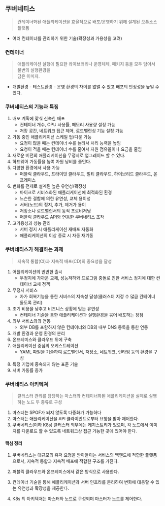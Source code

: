 ## 쿠버네티스
> 컨테이너화된 애플리케이션을 효율적으로 배포/운영하기 위해 설계된 오픈소스 플랫폼
* 여러 컨테이너를 관리하기 위한 기술(확장성과 가용성을 고려)

### 컨테이너
> 애플리케이션 실행에 필요한 라이브러리나 운영체제, 패키지 등을 모두 담아서 불변의 실행환경을    
> 담은 이미지. 
* 개발환경 - 테스트환경 - 운영 환경의 차이를 없앨 수 있고 배포의 안정성을 높일 수 있다.

### 쿠버네티스의 기능과 특징

1. 배포 계획에 맞춰 신속한 배포
    - 컨테이너 개수, CPU 사용률, 메모리 사용량 설정 가능
    - 저장 공간, 네트워크 접근 제어, 로드밸런싱 기능 설정 가능
2. 가동 중인 애플리케이션 스케일 업/다운 가능
    - 요청이 많을 때는 컨테이너 수를 늘려서 처리 능력을 높임
    - 요청이 적을 때는 컨테이너 수를 줄여서 자원 점유율이나 요금을 줄임
3. 새로운 버전의 애플리케이션을 무정지로 업그레이드 할 수 있다.
4. 하드웨어 가동률을 높여 자원 낭비를 줄인다.
5. 다양한 환경에서 사용 가능
    - 퍼블릭 클라우드, 프라이빗 클라우드, 멀티 클라우드, 하이브리드 클라우드, 온프레미스
6. 변화를 전제로 설계된 높은 유연성/확장성
    - 마이크로 서비스화된 애플리케이션에 최적화된 환경
    - 느슨한 결합에 의한 유연성, 교체 용이성
    - 서버(노드)의 정지, 추가, 제거가 용이
    - 저장소나 로드밸런서의 동적 프로비저닝
    - 퍼블릭 클라우드 API와 연동한 쿠버네티스 조작
7. 고가용성과 성능 관리
    - 서버 정지 시 애플리케이션 재배포 자동화
    - 애플리케이션의 이상 종료 시 자동 재기동


### 쿠버네티스가 해결하는 과제
> 지속적 통합(CI)과 지속적 배포(CD)의 중요성을 달성   

1. 어플리케이션의 빈번한 출시
   - 무정지에 가까운 교체, 성능저하와 프로그램 충돌로 인한 서비스 정지에 대한 컨테이너 교체 정책
2. 무정지 서비스
   - 자가 회복기능을 통한 서비스의 지속성 달성(클러스터 지정 수 많큼 컨테이너 돌도록 관리)
3. 초기 비용을 낮추고 비즈니스 상황에 맞는 유연성
   - 컨테이너 기술을 통한 애플리케이션과 실행환경을 묶어 배포하는 장점
4. 외부 서비스와의 연동
   - 외부 DB를 포함하지 않은 컨테이너와 DB의 내부 DNS 등록을 통한 연동
5. 개발 환경과 운영 환경의 분리
6. 온프레미스와 클라우드 위에 구축
7. 애플리케이션 중심의 오케스트레이션
   - YAML 파일을 기술하여 로드밸런서, 저장소, 네트워크, 런타임 등의 환경을 구성
8. 특정 기업에 종속되지 않는 표준 기술
9. 서버 가동률 증가

### 쿠버네티스 아키텍쳐
> 클러스터 관리를 담당하는 마스터와 컨테이너화된 애플리케이션을 실제로 실행하는 노드 두 종류로 구성

1. 마스터는 SPOF가 되지 않도록 다중화가 가능하다
2. 마스터는 애플리케이션을 API 클라이언트로부터 요청을 받아 제어한다.
3. 쿠버네티스(이하 K8s) 클러스터 외부에는 레지스트리가 있으며, 각 노드에서 이미지를 다운로드 할 수 있도록
네트워크상 접근 가능한 곳에 있어야 한다.
   

#### 핵심 정리

1. 쿠버네티스는 대규모의 유저 요청을 받아들이는 서비스의 백엔드에 적합한 플랫폼으로서,
지속적 통합과 지속적 배포에 적합한 구조를 가진다.
   
2. 퍼블릭 클라우드와 온프레미스에서 같은 방식으로 사용한다.

3. 컨테이너 기술을 통해 애플리케이션과 서버 인프라를 분리하여 변화에 대응할 수 있는 유연성과 확장성을 제공한다.

4. K8s 의 아키텍쳐는 마스터와 노드로 구성되며 마스터가 노드를 제어한다.
